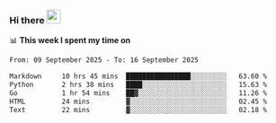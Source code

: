### Hi there <a href="https://www.gautamkrishnar.com/"><img src="https://media.giphy.com/media/hvRJCLFzcasrR4ia7z/giphy.gif" width="25px"></a>

📊 **This week I spent my time on**

<!--START_SECTION:waka-->

```txt
From: 09 September 2025 - To: 16 September 2025

Markdown     10 hrs 45 mins  ████████████████░░░░░░░░░   63.60 %
Python       2 hrs 38 mins   ████░░░░░░░░░░░░░░░░░░░░░   15.63 %
Go           1 hr 54 mins    ██▓░░░░░░░░░░░░░░░░░░░░░░   11.26 %
HTML         24 mins         ▓░░░░░░░░░░░░░░░░░░░░░░░░   02.45 %
Text         22 mins         ▓░░░░░░░░░░░░░░░░░░░░░░░░   02.18 %
```

<!--END_SECTION:waka-->
